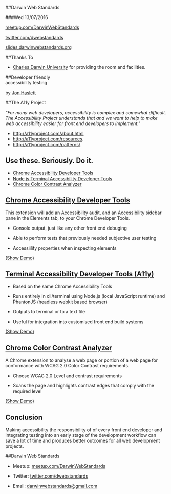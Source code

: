 ##Darwin Web Standards

###Wed 13/07/2016

[meetup.com/DarwinWebStandards](http://www.meetup.com/DarwinWebStandards/)

[twitter.com/dwebstandards](https://twitter.com/dwebstandards)

[slides.darwinwebstandards.org](http://slides.darwinwebstandards.org/)



##Thanks To

* [Charles Darwin University](http://cdu.edu.au/) for providing the room and facilities.



##Developer friendly <br/>accessibility testing

by [Jon Haslett](https://twitter.com/jonathanhaslett)


##The A11y Project

*"For many web developers, accessibility is complex and somewhat difficult. The Accessibility Project understands that and we want to help to make web accessibility easier for front end developers to implement."*

* http://a11yproject.com/about.html
* http://a11yproject.com/resources.
* http://a11yproject.com/patterns/


## Use these. Seriously. Do it.

* [Chrome Accessibility Developer Tools](https://chrome.google.com/webstore/detail/accessibility-developer-t/fpkknkljclfencbdbgkenhalefipecmb?hl=en)
* [Node.js Terminal Accessibility Developer Tools](https://github.com/addyosmani/a11y)
* [Chrome Color Contrast Analyzer](https://chrome.google.com/webstore/detail/color-contrast-analyzer/dagdlcijhfbmgkjokkjicnnfimlebcll/related)


## [Chrome Accessibility Developer Tools](https://chrome.google.com/webstore/detail/accessibility-developer-t/fpkknkljclfencbdbgkenhalefipecmb?hl=en)

This extension will add an Accessibility audit, and an Accessibility sidebar pane in the Elements tab, to your Chrome Developer Tools.

* Console output, just like any other front end debuging

* Able to perform tests that previously needed subjective user testing

* Accessiility properties when inspecting elements

[(Show Demo)](https://chrome.google.com/webstore/detail/accessibility-developer-t/fpkknkljclfencbdbgkenhalefipecmb?hl=en)


## [Terminal Accessibility Developer Tools (A11y)](https://github.com/addyosmani/a11y)

* Based on the same Chrome Accessibility Tools

* Runs entirely in cli/terminal using Node.js (local JavaScript runtime) and PhantonJS (headless webkit based browser)

* Outputs to terminal or to a text file

* Useful for integration into customised front end build systems

[(Show Demo)](https://github.com/addyosmani/a11y)


## [Chrome Color Contrast Analyzer](https://chrome.google.com/webstore/detail/color-contrast-analyzer/dagdlcijhfbmgkjokkjicnnfimlebcll/related)

A Chrome extension to analyse a web page or portion of a web page for conformance with WCAG 2.0 Color Contrast requirements.

* Choose WCAG 2.0 Level and contrast requirements

* Scans the page and highlights contrast edges that comply with the required level

[(Show Demo)](https://chrome.google.com/webstore/detail/color-contrast-analyzer/dagdlcijhfbmgkjokkjicnnfimlebcll/related)


## Conclusion

Making accessibility the responsibility of of every front end developer and integrating testing into an early stage of the development workflow can save a lot of time and produces better outcomes for all web development projects.



##Darwin Web Standards

* Meetup: [meetup.com/DarwinWebStandards](http://www.meetup.com/DarwinWebStandards/)

* Twitter: [twitter.com/dwebstandards](https://twitter.com/dwebstandards)

* Email: [darwinwebstandards@gmail.com](mailto:darwinwebstandards@gmail.com)